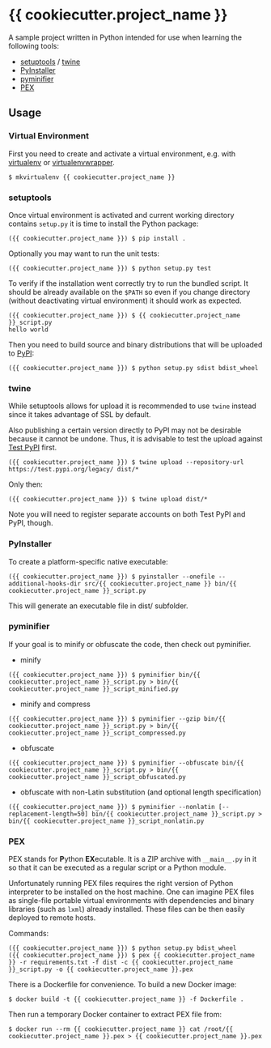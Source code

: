 # {{ cookiecutter.project_name }}

A sample project written in Python intended for use when learning the following tools:

* [setuptools](https://pypi.org/project/setuptools/) / [twine](https://pypi.org/project/twine/)
* [PyInstaller](https://pypi.org/project/PyInstaller/)
* [pyminifier](https://pypi.org/project/pyminifier/)
* [PEX](https://pypi.org/project/pex/)

## Usage

### Virtual Environment

First you need to create and activate a virtual environment, e.g. with [virtualenv](https://pypi.org/project/virtualenv/) or [virtualenvwrapper](https://pypi.org/project/virtualenvwrapper/).

```shell
$ mkvirtualenv {{ cookiecutter.project_name }}
```

### setuptools

Once virtual environment is activated and current working directory contains `setup.py` it is time to install the Python package:

```
({{ cookiecutter.project_name }}) $ pip install .
```

Optionally you may want to run the unit tests:

```
({{ cookiecutter.project_name }}) $ python setup.py test
```

To verify if the installation went correctly try to run the bundled script. It should be already available on the `$PATH` so even if you change directory (without deactivating virtual environment) it should work as expected.

```shell
({{ cookiecutter.project_name }}) $ {{ cookiecutter.project_name }}_script.py
hello world
```

Then you need to build source and binary distributions that will be uploaded to [PyPI](https://pypi.org/):

```shell
({{ cookiecutter.project_name }}) $ python setup.py sdist bdist_wheel
```

### twine

While setuptools allows for upload it is recommended to use `twine` instead since it takes advantage of SSL by default.

Also publishing a certain version directly to PyPI may not be desirable because it cannot be undone. Thus, it is advisable to test the upload against [Test PyPI](https://test.pypi.org/) first.

```shell
({{ cookiecutter.project_name }}) $ twine upload --repository-url https://test.pypi.org/legacy/ dist/*
```

Only then:

```shell
({{ cookiecutter.project_name }}) $ twine upload dist/*
```

Note you will need to register separate accounts on both Test PyPI and PyPI, though.

### PyInstaller

To create a platform-specific native executable:

```shell
({{ cookiecutter.project_name }}) $ pyinstaller --onefile --additional-hooks-dir src/{{ cookiecutter.project_name }} bin/{{ cookiecutter.project_name }}_script.py
```

This will generate an executable file in dist/ subfolder.

### pyminifier

If your goal is to minify or obfuscate the code, then check out pyminifier.

* minify
```shell
({{ cookiecutter.project_name }}) $ pyminifier bin/{{ cookiecutter.project_name }}_script.py > bin/{{ cookiecutter.project_name }}_script_minified.py
```
* minify and compress
```shell
({{ cookiecutter.project_name }}) $ pyminifier --gzip bin/{{ cookiecutter.project_name }}_script.py > bin/{{ cookiecutter.project_name }}_script_compressed.py
```
* obfuscate
```shell
({{ cookiecutter.project_name }}) $ pyminifier --obfuscate bin/{{ cookiecutter.project_name }}_script.py > bin/{{ cookiecutter.project_name }}_script_obfuscated.py
```
* obfuscate with non-Latin substitution (and optional length specification)
```shell
({{ cookiecutter.project_name }}) $ pyminifier --nonlatin [--replacement-length=50] bin/{{ cookiecutter.project_name }}_script.py > bin/{{ cookiecutter.project_name }}_script_nonlatin.py
```

### PEX

PEX stands for **P**ython **EX**ecutable. It is a ZIP archive with `__main__.py` in it so that it can be executed as a regular script or a Python module.

Unfortunately running PEX files requires the right version of Python interpreter to be installed on the host machine. One can imagine PEX files as single-file portable virtual environments with dependencies and binary libraries (such as `lxml`) already installed. These files can be then easily deployed to remote hosts.

Commands:

```shell
({{ cookiecutter.project_name }}) $ python setup.py bdist_wheel
({{ cookiecutter.project_name }}) $ pex {{ cookiecutter.project_name }} -r requirements.txt -f dist -c {{ cookiecutter.project_name }}_script.py -o {{ cookiecutter.project_name }}.pex
```

There is a Dockerfile for convenience. To build a new Docker image:

```shell
$ docker build -t {{ cookiecutter.project_name }} -f Dockerfile .
```

Then run a temporary Docker container to extract PEX file from:

```shell
$ docker run --rm {{ cookiecutter.project_name }} cat /root/{{ cookiecutter.project_name }}.pex > {{ cookiecutter.project_name }}.pex
```
